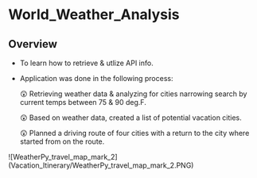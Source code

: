 # World_Weather_Analysis
## Overview
- To learn how to retrieve & utlize API info.
- Application was done in the following process:

    :astonished: Retrieving weather data & analyzing for cities narrowing search by current temps between 75 & 90 deg.F.

    :astonished: Based on weather data, created a list of potential vacation cities.

    :astonished: Planned a driving route of four cities with a return to the city where started from on the route.


![WeatherPy_travel_map_mark_2] (Vacation_Itinerary/WeatherPy_travel_map_mark_2.PNG)
